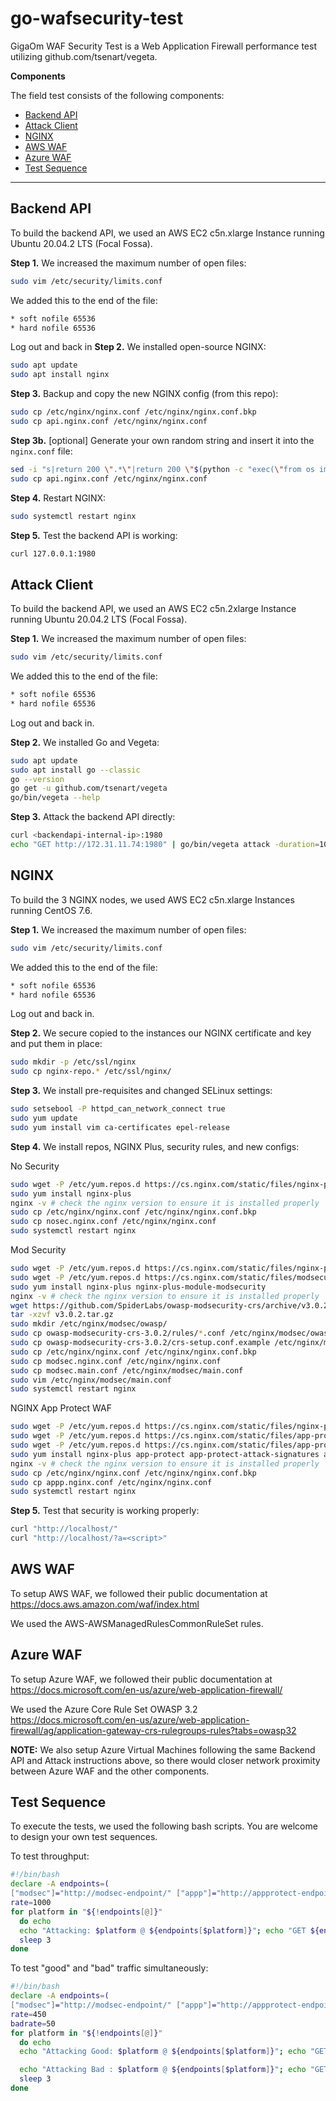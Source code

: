 # go-wafsecurity-test

GigaOm WAF Security Test is a Web Application Firewall performance test utilizing github.com/tsenart/vegeta.

**Components**

The field test consists of the following components:

- [Backend API](#backendapi)
- [Attack Client](#attackclient)
- [NGINX](#nginx)
- [AWS WAF](#awswaf)
- [Azure WAF](#azurewaf)
- [Test Sequence](#testsequence)

---

## Backend API

To build the backend API, we used an AWS EC2 c5n.xlarge Instance running Ubuntu 20.04.2 LTS (Focal Fossa).

**Step 1.** We increased the maximum number of open files:
```bash
sudo vim /etc/security/limits.conf
```
We added this to the end of the file:
```bash
* soft nofile 65536
* hard nofile 65536
```
Log out and back in
**Step 2.** We installed open-source NGINX:
```bash
sudo apt update
sudo apt install nginx
```
**Step 3.** Backup and copy the new NGINX config (from this repo):
```bash
sudo cp /etc/nginx/nginx.conf /etc/nginx/nginx.conf.bkp
sudo cp api.nginx.conf /etc/nginx/nginx.conf
```
**Step 3b.** [optional] Generate your own random string and insert it into the `nginx.conf` file:
```bash
sed -i "s|return 200 \".*\"|return 200 \"$(python -c "exec(\"from os import urandom; from base64 import b64encode; print(b64encode(urandom(1024)).decode(\\\"utf-8\\\"))\")")\"|" api.nginx.conf
sudo cp api.nginx.conf /etc/nginx/nginx.conf
```

**Step 4.** Restart NGINX:
```bash
sudo systemctl restart nginx
```

**Step 5.** Test the backend API is working:
```bash
curl 127.0.0.1:1980
```

## Attack Client

To build the backend API, we used an AWS EC2 c5n.2xlarge Instance running Ubuntu 20.04.2 LTS (Focal Fossa).

**Step 1.** We increased the maximum number of open files:
```bash
sudo vim /etc/security/limits.conf
```
We added this to the end of the file:
```bash
* soft nofile 65536
* hard nofile 65536
```
Log out and back in.

**Step 2.** We installed Go and Vegeta:
```bash
sudo apt update
sudo apt install go --classic
go --version
go get -u github.com/tsenart/vegeta
go/bin/vegeta --help
```
**Step 3.** Attack the backend API directly:
```bash
curl <backendapi-internal-ip>:1980
echo "GET http://172.31.11.74:1980" | go/bin/vegeta attack -duration=10s -rate=1000/1s | tee results-direct-1000rate.bin | go/bin/vegeta report
```

## NGINX

To build the 3 NGINX nodes, we used AWS EC2 c5n.xlarge Instances running CentOS 7.6.

**Step 1.** We increased the maximum number of open files:
```bash
sudo vim /etc/security/limits.conf
```
We added this to the end of the file:
```bash
* soft nofile 65536
* hard nofile 65536
```
Log out and back in.

**Step 2.** We secure copied to the instances our NGINX certificate and key and put them in place:
```bash
sudo mkdir -p /etc/ssl/nginx
sudo cp nginx-repo.* /etc/ssl/nginx/
```
**Step 3.** We install pre-requisites and changed SELinux settings:
```bash
sudo setsebool -P httpd_can_network_connect true
sudo yum update
sudo yum install vim ca-certificates epel-release
```
**Step 4.** We install repos, NGINX Plus, security rules, and new configs:

No Security
```bash
sudo wget -P /etc/yum.repos.d https://cs.nginx.com/static/files/nginx-plus-7.4.repo
sudo yum install nginx-plus
nginx -v # check the nginx version to ensure it is installed properly
sudo cp /etc/nginx/nginx.conf /etc/nginx/nginx.conf.bkp
sudo cp nosec.nginx.conf /etc/nginx/nginx.conf
sudo systemctl restart nginx
```

Mod Security
```bash
sudo wget -P /etc/yum.repos.d https://cs.nginx.com/static/files/nginx-plus-7.4.repo
sudo wget -P /etc/yum.repos.d https://cs.nginx.com/static/files/modsecurity-7.repo
sudo yum install nginx-plus nginx-plus-module-modsecurity
nginx -v # check the nginx version to ensure it is installed properly
wget https://github.com/SpiderLabs/owasp-modsecurity-crs/archive/v3.0.2.tar.gz
tar -xzvf v3.0.2.tar.gz
sudo mkdir /etc/nginx/modsec/owasp/
sudo cp owasp-modsecurity-crs-3.0.2/rules/*.conf /etc/nginx/modsec/owasp
sudo cp owasp-modsecurity-crs-3.0.2/crs-setup.conf.example /etc/nginx/modsec/crs-setup.conf
sudo cp /etc/nginx/nginx.conf /etc/nginx/nginx.conf.bkp
sudo cp modsec.nginx.conf /etc/nginx/nginx.conf
sudo cp modsec.main.conf /etc/nginx/modsec/main.conf
sudo vim /etc/nginx/modsec/main.conf
sudo systemctl restart nginx
```

NGINX App Protect WAF
```bash
sudo wget -P /etc/yum.repos.d https://cs.nginx.com/static/files/nginx-plus-7.4.repo
sudo wget -P /etc/yum.repos.d https://cs.nginx.com/static/files/app-protect-7.repo
sudo wget -P /etc/yum.repos.d https://cs.nginx.com/static/files/app-protect-security-updates-7.repo
sudo yum install nginx-plus app-protect app-protect-attack-signatures app-protect-threat-campaigns
nginx -v # check the nginx version to ensure it is installed properly
sudo cp /etc/nginx/nginx.conf /etc/nginx/nginx.conf.bkp
sudo cp appp.nginx.conf /etc/nginx/nginx.conf
sudo systemctl restart nginx
```

**Step 5.** Test that security is working properly:

```bash
curl "http://localhost/"
curl "http://localhost/?a=<script>"
```

## AWS WAF

To setup AWS WAF, we followed their public documentation at https://docs.aws.amazon.com/waf/index.html

We used the AWS-AWSManagedRulesCommonRuleSet rules.

## Azure WAF

To setup Azure WAF, we followed their public documentation at https://docs.microsoft.com/en-us/azure/web-application-firewall/

We used the Azure Core Rule Set OWASP 3.2 https://docs.microsoft.com/en-us/azure/web-application-firewall/ag/application-gateway-crs-rulegroups-rules?tabs=owasp32

**NOTE:** We also setup Azure Virtual Machines following the same Backend API and Attack instructions above, so there would closer network proximity between Azure WAF and the other components.

## Test Sequence

To execute the tests, we used the following bash scripts. You are welcome to design your own test sequences.

To test throughput:
```bash
#!/bin/bash
declare -A endpoints=(
["modsec"]="http://modsec-endpoint/" ["appp"]="http://appprotect-endpoint/" ["awswaf"]="https://awswaf-endpoint")
rate=1000
for platform in "${!endpoints[@]}"
  do echo
  echo "Attacking: $platform @ ${endpoints[$platform]}"; echo "GET ${endpoints[$platform]}" | go/bin/vegeta attack -duration=10s -rate=${rate}/1s | tee results-${platform}-good-${rate}rate.bin | go/bin/vegeta report -type=hdrplot | grep '0.500000\|0.900000\|0.950000\|0.990\|0.9990\|0.99990\|1.000000' &
  sleep 3
done
```

To test "good" and "bad" traffic simultaneously:
```bash
#!/bin/bash
declare -A endpoints=(
["modsec"]="http://modsec-endpoint/" ["appp"]="http://appprotect-endpoint/" ["awswaf"]="https://awswaf-endpoint")
rate=450
badrate=50
for platform in "${!endpoints[@]}"
  do echo
  echo "Attacking Good: $platform @ ${endpoints[$platform]}"; echo "GET ${endpoints[$platform]}" | go/bin/vegeta attack -duration=10s -rate=${rate}/1s | tee results-${platform}-good-${rate}rate.bin | go/bin/vegeta report -type=hdrplot | grep '0.500000\|0.900000\|0.950000\|0.990\|0.9990\|0.99990\|1.000000' &

  echo "Attacking Bad : $platform @ ${endpoints[$platform]}"; echo "GET ${endpoints[$platform]}?a=<script>" | go/bin/vegeta attack -duration=10s -rate=${badrate}/1s | tee results-${platform}-bad-${badrate}rate.bin | go/bin/vegeta report -type=hdrplot | grep '0.500000\|0.900000\|0.950000\|0.990\|0.9990\|0.99990\|1.000000'
  sleep 3
done
```


